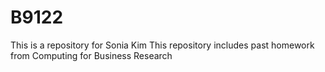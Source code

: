 # B9122
This is a repository for Sonia Kim
This repository includes past homework from Computing for Business Research